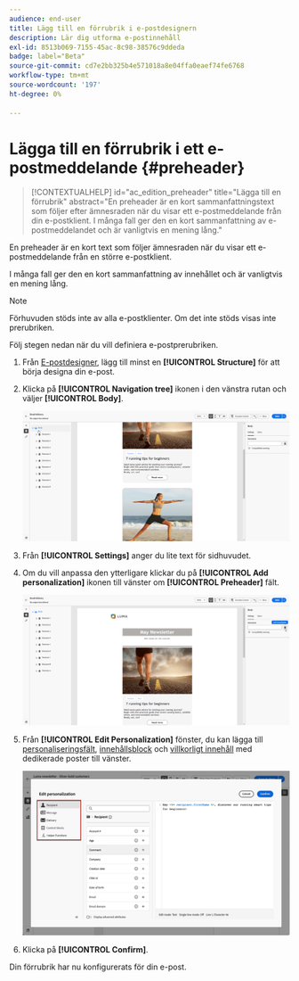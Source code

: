 ```yaml
---
audience: end-user
title: Lägg till en förrubrik i e-postdesignern
description: Lär dig utforma e-postinnehåll
exl-id: 8513b069-7155-45ac-8c98-38576c9ddeda
badge: label="Beta"
source-git-commit: cd7e2bb325b4e571018a8e04ffa0eaef74fe6768
workflow-type: tm+mt
source-wordcount: '197'
ht-degree: 0%

---
```


# Lägga till en förrubrik i ett e-postmeddelande {#preheader}

>[!CONTEXTUALHELP]
>id="ac_edition_preheader"
>title="Lägga till en förrubrik"
>abstract="En preheader är en kort sammanfattningstext som följer efter ämnesraden när du visar ett e-postmeddelande från din e-postklient. I många fall ger den en kort sammanfattning av e-postmeddelandet och är vanligtvis en mening lång."

En preheader är en kort text som följer ämnesraden när du visar ett e-postmeddelande från en större e-postklient.

I många fall ger den en kort sammanfattning av innehållet och är vanligtvis en mening lång.

>[!NOTE]
>
>Förhuvuden stöds inte av alla e-postklienter. Om det inte stöds visas inte prerubriken.

Följ stegen nedan när du vill definiera e-postprerubriken.

1. Från [E-postdesigner](create-email-content.md), lägg till minst en **[!UICONTROL Structure]** för att börja designa din e-post.

1. Klicka på **[!UICONTROL Navigation tree]** ikonen i den vänstra rutan och väljer **[!UICONTROL Body]**.

   ![](assets/preheader_body.png)

1. Från **[!UICONTROL Settings]** anger du lite text för sidhuvudet.

1. Om du vill anpassa den ytterligare klickar du på **[!UICONTROL Add personalization]** ikonen till vänster om **[!UICONTROL Preheader]** fält.

   ![](assets/preheader_body_settings.png)

1. Från **[!UICONTROL Edit Personalization]** fönster, du kan lägga till [personaliseringsfält](../personalization/personalize.md), [innehållsblock](../personalization/content-blocks.md) och [villkorligt innehåll](../personalization/conditions.md) med dedikerade poster till vänster.

   ![](assets/preheader_body_personalization.png)

1. Klicka på **[!UICONTROL Confirm]**.

Din förrubrik har nu konfigurerats för din e-post.
